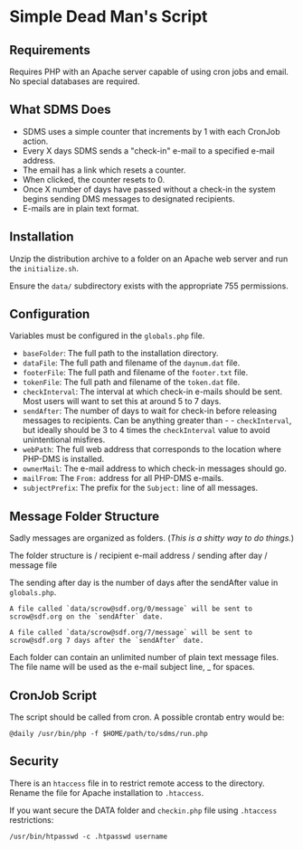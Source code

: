 # Simple Dead Man's Script

## Requirements

Requires PHP with an Apache server capable of using cron jobs and email. No special databases are required.


## What SDMS Does
- SDMS uses a simple counter that increments by 1 with each CronJob action.
- Every X days SDMS sends a "check-in" e-mail to a specified e-mail address.
- The email has a link which resets a counter.
- When clicked, the counter resets to 0.
- Once X number of days have passed without a check-in the system begins sending DMS messages to designated recipients.
- E-mails are in plain text format.


## Installation

Unzip the distribution archive to a folder on an Apache web server and run the `initialize.sh`.

Ensure the `data/` subdirectory exists with the appropriate 755 permissions.


## Configuration

Variables must be configured in the `globals.php` file.

- `baseFolder`: The full path to the installation directory.
- `dataFile`: The full path and filename of the `daynum.dat` file.
- `footerFile`: The full path and filename of the `footer.txt` file.
- `tokenFile`: The full path and filename of the `token.dat` file.
- `checkInterval`: The interval at which check-in e-mails should be sent.  Most users will want to set this at around 5 to 7 days.
- `sendAfter`: The number of days to wait for check-in before releasing messages to recipients.  Can be anything greater than - - `checkInterval`, but ideally should be 3 to 4 times the `checkInterval` value to avoid unintentional misfires.
- `webPath`: The full web address that corresponds to the location where PHP-DMS is installed.
- `ownerMail`: The e-mail address to which check-in messages should go.
- `mailFrom`: The `From:` address for all PHP-DMS e-mails.
- `subjectPrefix`: The prefix for the `Subject:` line of all messages.


## Message Folder Structure

Sadly messages are organized as folders. (*This is a shitty way to do things.*)

The folder structure is / recipient e-mail address / sending after day / message file

The sending after day is the number of days after the sendAfter value in `globals.php`.

```
A file called `data/scrow@sdf.org/0/message` will be sent to scrow@sdf.org on the `sendAfter` date.
```
```
A file called `data/scrow@sdf.org/7/message` will be sent to scrow@sdf.org 7 days after the `sendAfter` date.
```

Each folder can contain an unlimited number of plain text message files.  The file name will be used as the e-mail subject line, _ for spaces.

## CronJob Script

The script should be called from cron.  A possible crontab entry would be:

    @daily /usr/bin/php -f $HOME/path/to/sdms/run.php

## Security

There is an `htaccess` file in to restrict remote access to the directory. Rename the file for Apache installation to `.htaccess`.

If you want secure the DATA folder and `checkin.php` file using `.htaccess` restrictions:
```
/usr/bin/htpasswd -c .htpasswd username
```